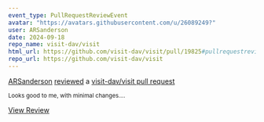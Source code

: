 ```yaml
---
event_type: PullRequestReviewEvent
avatar: "https://avatars.githubusercontent.com/u/26089249?"
user: ARSanderson
date: 2024-09-18
repo_name: visit-dav/visit
html_url: https://github.com/visit-dav/visit/pull/19825#pullrequestreview-2311403192
repo_url: https://github.com/visit-dav/visit
---
```


<a href='https://github.com/ARSanderson' target='_blank'>ARSanderson</a> <a href='https://github.com/visit-dav/visit/pull/19825#pullrequestreview-2311403192' target='_blank'>reviewed</a> a <a href='https://github.com/visit-dav/visit/pull/19825' target='_blank'>visit-dav/visit pull request</a>

<small>Looks good to me, with minimal changes....</small>

<a href='https://github.com/visit-dav/visit/pull/19825#pullrequestreview-2311403192' target='_blank'>View Review</a>